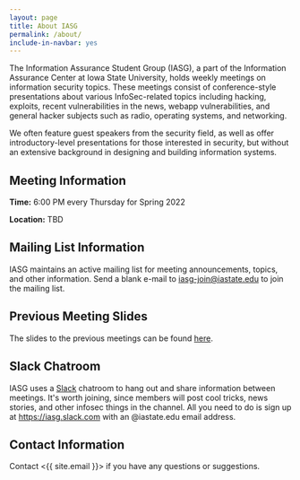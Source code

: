 ```yaml
---
layout: page
title: About IASG
permalink: /about/
include-in-navbar: yes
---
```

The Information Assurance Student Group (IASG), a part of the
Information Assurance Center at Iowa State University,
holds weekly meetings on information
security topics. These meetings consist of conference-style
presentations about various InfoSec-related topics including
hacking, exploits, recent vulnerabilities in the news,
webapp vulnerabilities, and general hacker subjects such as 
radio, operating systems, and networking.

We often feature guest speakers from the security field, as well
as offer introductory-level presentations for those interested in
security, but without an extensive background in designing
and building information systems.
    
Meeting Information
-------------------

**Time:** 6:00 PM every Thursday for Spring 2022

**Location:** TBD


Mailing List Information
------------------------

IASG maintains an active mailing list for meeting announcements, topics, and
other information. Send a blank e-mail to <iasg-join@iastate.edu> to join the mailing list.

Previous Meeting Slides
------------------------
The slides to the previous meetings can be found [here](https://drive.google.com/drive/folders/0By6whaxOBgbFLUNJRWFhbDJIZGM?usp=sharing).

Slack Chatroom
--------------

IASG uses a [Slack](https://iasg.slack.com) chatroom to hang out and share information
between meetings. It's worth joining, since members will post cool
tricks, news stories, and other infosec things in the channel. All you need to do is
sign up at <https://iasg.slack.com> with
an @iastate.edu email address.

Contact Information
--------------
Contact <{{ site.email }}> if you have any questions or suggestions.
